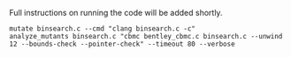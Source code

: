 Full instructions on running the code will be added shortly.

```
mutate binsearch.c --cmd "clang binsearch.c -c"
analyze_mutants binsearch.c "cbmc bentley_cbmc.c binsearch.c --unwind 12 --bounds-check --pointer-check" --timeout 80 --verbose
```